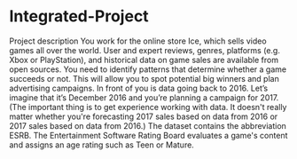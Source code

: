 # Integrated-Project
Project description
You work for the online store Ice, which sells video games all over the world. User and expert reviews, genres, platforms (e.g. Xbox or PlayStation), and historical data on game sales are available from open sources. You need to identify patterns that determine whether a game succeeds or not. This will allow you to spot potential big winners and plan advertising campaigns.
In front of you is data going back to 2016. Let’s imagine that it’s December 2016 and you’re planning a campaign for 2017.
(The important thing is to get experience working with data. It doesn't really matter whether you're forecasting 2017 sales based on data from 2016 or 2017 sales based on data from 2016.)
The dataset contains the abbreviation ESRB. The Entertainment Software Rating Board evaluates a game's content and assigns an age rating such as Teen or Mature.
